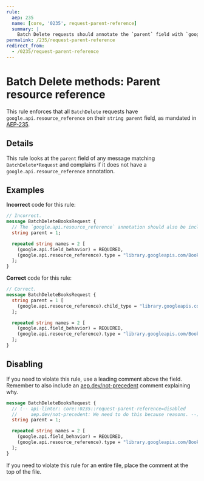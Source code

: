 ```yaml
---
rule:
  aep: 235
  name: [core, '0235', request-parent-reference]
  summary: |
    Batch Delete requests should annotate the `parent` field with `google.api.resource_reference`.
permalink: /235/request-parent-reference
redirect_from:
  - /0235/request-parent-reference
---
```


# Batch Delete methods: Parent resource reference

This rule enforces that all `BatchDelete` requests have
`google.api.resource_reference` on their `string parent` field, as mandated in
[AEP-235][].

## Details

This rule looks at the `parent` field of any message matching `BatchDelete*Request` and
complains if it does not have a `google.api.resource_reference` annotation.

## Examples

**Incorrect** code for this rule:

```proto
// Incorrect.
message BatchDeleteBooksRequest {
  // The `google.api.resource_reference` annotation should also be included.
  string parent = 1;

  repeated string names = 2 [
    (google.api.field_behavior) = REQUIRED,
    (google.api.resource_reference).type = "library.googleapis.com/Book"
  ];
}
```

**Correct** code for this rule:

```proto
// Correct.
message BatchDeleteBooksRequest {
  string parent = 1 [
    (google.api.resource_reference).child_type = "library.googleapis.com/Book"
  ];

  repeated string names = 2 [
    (google.api.field_behavior) = REQUIRED,
    (google.api.resource_reference).type = "library.googleapis.com/Book"
  ];
}
```

## Disabling

If you need to violate this rule, use a leading comment above the field.
Remember to also include an [aep.dev/not-precedent][] comment explaining why.

```proto
message BatchDeleteBooksRequest {
  // (-- api-linter: core::0235::request-parent-reference=disabled
  //     aep.dev/not-precedent: We need to do this because reasons. --)
  string parent = 1;

  repeated string names = 2 [
    (google.api.field_behavior) = REQUIRED,
    (google.api.resource_reference).type = "library.googleapis.com/Book"
  ];
}
```

If you need to violate this rule for an entire file, place the comment at the
top of the file.

[aep-235]: https://aep.dev/235
[aep.dev/not-precedent]: https://aep.dev/not-precedent
